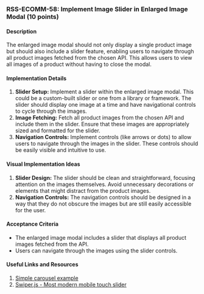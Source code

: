 ### RSS-ECOMM-58: Implement Image Slider in Enlarged Image Modal (10 points)

#### Description
The enlarged image modal should not only display a single product image but should also include a slider feature, enabling users to navigate through all product images fetched from the chosen API. This allows users to view all images of a product without having to close the modal.

#### Implementation Details
1. **Slider Setup:** Implement a slider within the enlarged image modal. This could be a custom-built slider or one from a library or framework. The slider should display one image at a time and have navigational controls to cycle through the images.
2. **Image Fetching:** Fetch all product images from the chosen API and include them in the slider. Ensure that these images are appropriately sized and formatted for the slider.
3. **Navigation Controls:** Implement controls (like arrows or dots) to allow users to navigate through the images in the slider. These controls should be easily visible and intuitive to use.

#### Visual Implementation Ideas
1. **Slider Design:** The slider should be clean and straightforward, focusing attention on the images themselves. Avoid unnecessary decorations or elements that might distract from the product images.
2. **Navigation Controls:** The navigation controls should be designed in a way that they do not obscure the images but are still easily accessible for the user.

#### Acceptance Criteria
- The enlarged image modal includes a slider that displays all product images fetched from the API.
- Users can navigate through the images using the slider controls.

#### Useful Links and Resources
1. [Simple carousel example](https://www.youtube.com/watch?v=2xP-HahCtio)
2. [Swiper.js - Most modern mobile touch slider](https://swiperjs.com/)
